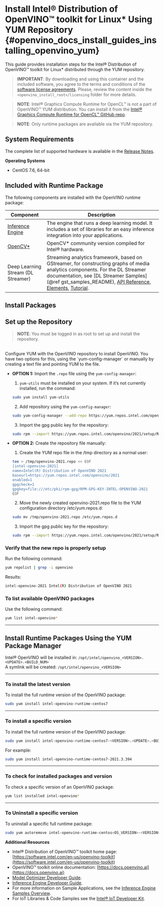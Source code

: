 # Install Intel® Distribution of OpenVINO™ toolkit for Linux* Using YUM Repository {#openvino_docs_install_guides_installing_openvino_yum}

This guide provides installation steps for the Intel® Distribution of OpenVINO™ toolkit for Linux* distributed through the YUM repository.

> **IMPORTANT**: By downloading and using this container and the included software, you agree to the terms and conditions of the [software license agreements](https://software.intel.com/content/dam/develop/external/us/en/documents/intel-openvino-license-agreements.pdf). Please, review the content inside the `<openvino_install_root>/licensing` folder for more details.

> **NOTE**: Intel® Graphics Compute Runtime for OpenCL™ is not a part of OpenVINO™ YUM distribution. You can install it from the [Intel® Graphics Compute Runtime for OpenCL™ GitHub repo](https://github.com/intel/compute-runtime).

> **NOTE**: Only runtime packages are available via the YUM repository.

## System Requirements

The complete list of supported hardware is available in the [Release Notes](https://software.intel.com/content/www/us/en/develop/articles/openvino-relnotes.html#inpage-nav-8).

**Operating Systems**

- CentOS 7.6, 64-bit

## Included with Runtime Package

The following components are installed with the OpenVINO runtime package:

| Component | Description|
|-----------|------------|
| [Inference Engine](../OV_Runtime_UG/Deep_Learning_OpenVINO_Runtime_User_Guide.md)| The engine that runs a deep learning model. It includes a set of libraries for an easy inference integration into your applications. |
| [OpenCV*](https://docs.opencv.org/master/) | OpenCV* community version compiled for Intel® hardware. |
| Deep Learning Stream (DL Streamer) | Streaming analytics framework, based on GStreamer, for constructing graphs of media analytics components. For the DL Streamer documentation, see [DL Streamer Samples](@ref gst_samples_README), [API Reference](https://openvinotoolkit.github.io/dlstreamer_gst/), [Elements](https://github.com/openvinotoolkit/dlstreamer_gst/wiki/Elements), [Tutorial](https://github.com/openvinotoolkit/dlstreamer_gst/wiki/DL-Streamer-Tutorial). |

## Install Packages

## Set up the Repository

> **NOTE**: You must be logged in as root to set up and install the repository.
<br>
Configure YUM with the OpenVINO repository to install OpenVINO. You have two options for this, using the `yum-config-manager` or manually by creating a text file and pointing YUM to the file. 

* **OPTION 1:** Import the `.repo` file using the `yum-config-manager`:
   1. `yum-utils` must be installed on your system.  If it’s not currently installed, run the command:
   ```sh
   sudo yum install yum-utils
   ```
   2. Add repository using the `yum-config-manager`:
   ```sh
   sudo yum-config-manager --add-repo https://yum.repos.intel.com/openvino/2021/setup/intel-openvino-2021.repo
   ```
   3. Import the gpg public key for the repository:
   ```sh
   sudo rpm --import https://yum.repos.intel.com/openvino/2021/setup/RPM-GPG-KEY-INTEL-OPENVINO-2021
   ```

* **OPTION 2:** Create the repository file manually:

   1. Create the YUM repo file in the /tmp directory as a normal user:
   ```sh
   tee > /tmp/openvino-2021.repo << EOF
   [intel-openvino-2021]
   name=Intel(R) Distribution of OpenVINO 2021
   baseurl=https://yum.repos.intel.com/openvino/2021
   enabled=1
   gpgcheck=1
   gpgkey=file:///etc/pki/rpm-gpg/RPM-GPG-KEY-INTEL-OPENVINO-2021
   EOF
   ```
   2. Move the newly created openvino-2021.repo file to the YUM configuration directory /etc/yum.repos.d:
   ```sh 
   sudo mv /tmp/openvino-2021.repo /etc/yum.repos.d
   ```
   3. Import the gpg public key for the repository:
   ```sh
   sudo rpm --import https://yum.repos.intel.com/openvino/2021/setup/RPM-GPG-KEY-INTEL-OPENVINO-2021
   ```

### Verify that the new repo is properly setup
Run the following command:   
```sh
yum repolist | grep -i openvino
```

Results:
```sh
intel-openvino-2021 Intel(R) Distribution of OpenVINO 2021
```
  
### To list available OpenVINO packages
Use the following command:
```sh
yum list intel-openvino*
```

---
  
## Install Runtime Packages Using the YUM Package Manager

Intel® OpenVINO will be installed in: `/opt/intel/openvino_<VERSION>.<UPDATE>.<BUILD_NUM>`
<br>
A symlink will be created: `/opt/intel/openvino_<VERSION>`

---

### To install the latest version
To install the full runtime version of the OpenVINO package:
```sh
sudo yum install intel-openvino-runtime-centos7
```

---

### To install a specific version
To install the full runtime version of the OpenVINO package:
```sh
sudo yum install intel-openvino-runtime-centos7-<VERSION>.<UPDATE>.<BUILD_NUM>
```
For example:

```sh
sudo yum install intel-openvino-runtime-centos7-2021.3.394
 ```

---

### To check for installed packages and version

To check a specific version of an OpenVINO package: 
```sh
yum list installed intel-openvino*
```

---

### To Uninstall a specific version

To uninstall a specific full runtime package:
```sh
sudo yum autoremove intel-openvino-runtime-centos<OS_VERSION>-<VERSION>.<UPDATE>.<BUILD_NUM>
```
**Additional Resources**

- Intel® Distribution of OpenVINO™ toolkit home page: [https://software.intel.com/en-us/openvino-toolkit](https://software.intel.com/en-us/openvino-toolkit)
- OpenVINO™ toolkit online documentation: [https://docs.openvino.ai](https://docs.openvino.ai)
- [Model Optimizer Developer Guide](../MO_DG/Deep_Learning_Model_Optimizer_DevGuide.md).
- [Inference Engine Developer Guide](../OV_Runtime_UG/Deep_Learning_OpenVINO_Runtime_User_Guide.md).
- For more information on Sample Applications, see the [Inference Engine Samples Overview](../OV_Runtime_UG/Samples_Overview.md).
- For IoT Libraries & Code Samples see the [Intel® IoT Developer Kit](https://github.com/intel-iot-devkit).

